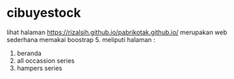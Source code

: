 # cibuyestock
lihat halaman https://rizalsih.github.io/pabrikotak.github.io/
merupakan web sederhana memakai boostrap 5. meliputi halaman :
1. beranda
2. all occassion series
3. hampers series
